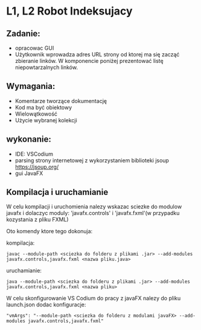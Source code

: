 # L1, L2 Robot Indeksujacy

## Zadanie:
- opracowac GUI
- Użytkownik wprowadza adres URL strony od ktorej ma się zacząć zbieranie linków.
W komponencie poniżej prezentować listę niepowtarzalnych linków.

## Wymagania:
- Komentarze tworzące dokumentację 
- Kod ma być obiektowy
- Wielowątkowość
- Użycie wybranej kolekcji

## wykonanie:
- IDE: VSCodium
- parsing strony internetowej z wykorzystaniem biblioteki jsoup https://jsoup.org/
- gui JavaFX

## Kompilacja i uruchamianie

W celu kompilacji i uruchomienia nalezy wskazac sciezke do modulow javafx i dolaczyc moduly: 
'javafx.controls' i 'javafx.fxml'(w przypadku kozystania z pliku FXML)

Oto komendy ktore tego dokonuja:

kompilacja:

`javac --module-path <sciezka do folderu z plikami .jar> --add-modules javafx.controls,javafx.fxml <nazwa pliku.java>`

uruchamianie:

`java --module-path <sciezka do folderu z plikami .jar> --add-modules javafx.controls,javafx.fxml <nazwa pliku>`

W celu skonfigurowanie VS Codium do pracy z javaFX nalezy do pliku launch.json dodac konfiguracje:

`"vmArgs": "--module-path <sciezka do folderu z modulami javaFX> --add-modules javafx.controls,javafx.fxml"`
